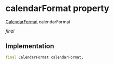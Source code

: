 


# calendarFormat property






[CalendarFormat](https://pub.dev/documentation/table_calendar/3.0.2/table_calendar/CalendarFormat.html) calendarFormat
  
_final_






## Implementation

```dart
final CalendarFormat calendarFormat;


```







